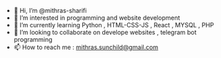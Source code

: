 - 👋 Hi, I’m @mithras-sharifi
- 👀 I’m interested in programming and website development 
- 🌱 I’m currently learning Python , HTML-CSS-JS , React , MYSQL , PHP
- 💞️ I’m looking to collaborate on develope websites , telegram bot programming 
- 📫 How to reach me : mithras.sunchild@gmail.com



